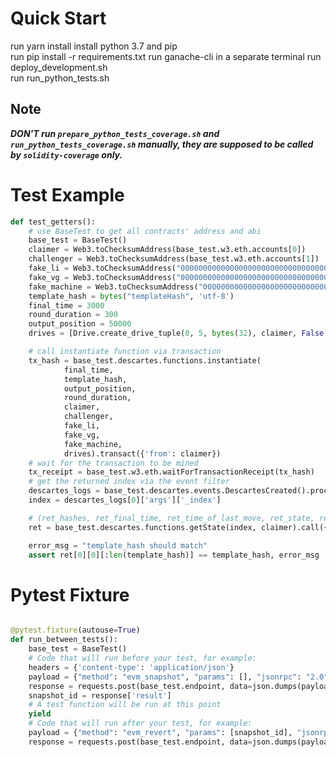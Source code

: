 # Quick Start #

run yarn install
install python 3.7 and pip  
run pip install -r requirements.txt
run ganache-cli in a separate terminal
run deploy_development.sh  
run run_python_tests.sh  

## Note ##

***DON'T run `prepare_python_tests_coverage.sh` and `run_python_tests_coverage.sh` manually, they are supposed to be called by `solidity-coverage` only.***

# Test Example #

```python
def test_getters():
    # use BaseTest to get all contracts' address and abi
    base_test = BaseTest()
    claimer = Web3.toChecksumAddress(base_test.w3.eth.accounts[0])
    challenger = Web3.toChecksumAddress(base_test.w3.eth.accounts[1])
    fake_li = Web3.toChecksumAddress("0000000000000000000000000000000000000001")
    fake_vg = Web3.toChecksumAddress("0000000000000000000000000000000000000002")
    fake_machine = Web3.toChecksumAddress("0000000000000000000000000000000000000003")
    template_hash = bytes("templateHash", 'utf-8')
    final_time = 3000
    round_duration = 300
    output_position = 50000
    drives = [Drive.create_drive_tuple(0, 5, bytes(32), claimer, False, False)]

    # call instantiate function via transaction
    tx_hash = base_test.descartes.functions.instantiate(
            final_time,
            template_hash,
            output_position,
            round_duration,
            claimer,
            challenger,
            fake_li,
            fake_vg,
            fake_machine,
            drives).transact({'from': claimer})
    # wait for the transaction to be mined
    tx_receipt = base_test.w3.eth.waitForTransactionReceipt(tx_hash)
    # get the returned index via the event filter
    descartes_logs = base_test.descartes.events.DescartesCreated().processReceipt(tx_receipt)
    index = descartes_logs[0]['args']['_index']

    # (ret_hashes, ret_final_time, ret_time_of_last_move, ret_state, ret_drives)
    ret = base_test.descartes.functions.getState(index, claimer).call({'from': claimer})

    error_msg = "template_hash should match"
    assert ret[0][0][:len(template_hash)] == template_hash, error_msg

```

# Pytest Fixture #

```python

@pytest.fixture(autouse=True)
def run_between_tests():
    base_test = BaseTest()
    # Code that will run before your test, for example:
    headers = {'content-type': 'application/json'}
    payload = {"method": "evm_snapshot", "params": [], "jsonrpc": "2.0", "id": 0}
    response = requests.post(base_test.endpoint, data=json.dumps(payload), headers=headers).json()
    snapshot_id = response['result']
    # A test function will be run at this point
    yield
    # Code that will run after your test, for example:
    payload = {"method": "evm_revert", "params": [snapshot_id], "jsonrpc": "2.0", "id": 0}
    response = requests.post(base_test.endpoint, data=json.dumps(payload), headers=headers).json()

```
